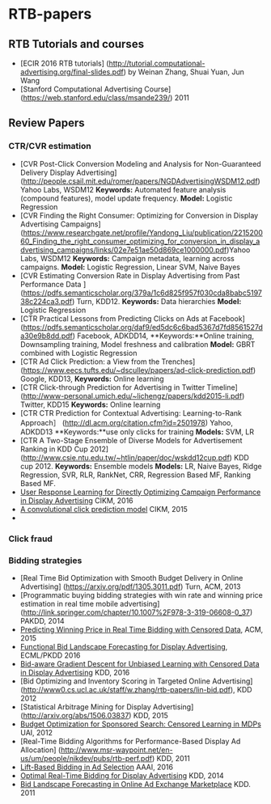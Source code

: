 # RTB-papers



## RTB Tutorials and courses
* [ECIR 2016 RTB tutorials] (http://tutorial.computational-advertising.org/final-slides.pdf) by Weinan Zhang, Shuai Yuan, Jun Wang
* [Stanford Computational Advertising Course] (https://web.stanford.edu/class/msande239/) 2011

## Review Papers
### CTR/CVR estimation
* [CVR Post-Click Conversion Modeling and Analysis for Non-Guaranteed Delivery Display Advertising] (http://people.csail.mit.edu/romer/papers/NGDAdvertisingWSDM12.pdf) Yahoo Labs, WSDM12
**Keywords:** Automated feature analysis (compound features), model update frequency. **Model:** Logistic Regression
* [CVR Finding the Right Consumer: Optimizing for Conversion in Display Advertising Campaigns] (https://www.researchgate.net/profile/Yandong_Liu/publication/221520060_Finding_the_right_consumer_optimizing_for_conversion_in_display_advertising_campaigns/links/02e7e51ae50d869ce1000000.pdf)Yahoo Labs, WSDM12 **Keywords:** Campaign metadata, learning across campaigns. **Model:** Logistic Regression, Linear SVM, Naive Bayes
* [CVR Estimating Conversion Rate in Display Advertising from Past Performance Data ] (https://pdfs.semanticscholar.org/379a/1c6d825f957f030cda8babc519738c224ca3.pdf) Turn, KDD12. **Keywords:** Data hierarchies **Model:** Logistic Regression
* [CTR Practical Lessons from Predicting Clicks on Ads at Facebook] (https://pdfs.semanticscholar.org/daf9/ed5dc6c6bad5367d7fd8561527da30e9b8dd.pdf) Facebook, ADKDD14, **Keywords:**Online training, Downsampling training, Model freshness and calibration **Model:** GBRT combined with Logistic Regression
* [CTR Ad Click Prediction: a View from the Trenches] (https://www.eecs.tufts.edu/~dsculley/papers/ad-click-prediction.pdf) Google, KDD13, **Keywords:** Online learning
* [CTR Click-through Prediction for Advertising in Twitter Timeline] (http://www-personal.umich.edu/~lichengz/papers/kdd2015-li.pdf) Twitter, KDD15 **Keywords:** Online learning
* [CTR CTR Prediction for Contextual Advertising: Learning-to-Rank Approach］ (http://dl.acm.org/citation.cfm?id=2501978) Yahoo, ADKDD13 **Keywords:**use only clicks for training  **Models:** SVM, LR
* [CTR A Two-Stage Ensemble of Diverse Models for Advertisement Ranking in KDD Cup 2012] (http://www.csie.ntu.edu.tw/~htlin/paper/doc/wskdd12cup.pdf) KDD cup 2012. **Keywords:** Ensemble models **Models:** LR, Naive Bayes, Ridge Regression, SVR, RLR, RankNet, CRR, Regression Based MF, Ranking Based MF.
* [User Response Learning for Directly Optimizing Campaign Performance in Display Advertising](http://apex.sjtu.edu.cn/public/files/papers/20160817/opt-ctr-bid.pdf) CIKM, 2016
* [A convolutional click prediction model](http://www.nlpr.ia.ac.cn/English/irds/People/sw/Liu2015CCPM.pdf) CIKM, 2015
* 


### Click fraud
### Bidding strategies

* [Real Time Bid Optimization with Smooth Budget Delivery in Online Advertising] (https://arxiv.org/pdf/1305.3011.pdf) Turn, ACM, 2013
* [Programmatic buying bidding strategies with win rate and winning price estimation in real time mobile advertising] (http://link.springer.com/chapter/10.1007%2F978-3-319-06608-0_37) PAKDD, 2014
* [Predicting Winning Price in Real Time Bidding with Censored Data](http://www0.cs.ucl.ac.uk/staff/w.zhang/rtb-papers/win-price-pred.pdf), ACM, 2015
* [Functional Bid Landscape Forecasting for Display Advertising](http://apex.sjtu.edu.cn/public/files/members/20160817/functional-bid-lands.pdf), ECML/PKDD 2016
* [Bid-aware Gradient Descent for Unbiased Learning with Censored Data in Display Advertising](http://www0.cs.ucl.ac.uk/staff/w.zhang/rtb-papers/bid-lands.pdf) KDD, 2016
* [Bid Optimizing and Inventory Scoring in Targeted Online Advertising] (http://www0.cs.ucl.ac.uk/staff/w.zhang/rtb-papers/lin-bid.pdf), KDD 2012
* [Statistical Arbitrage Mining for Display Advertising] (http://arxiv.org/abs/1506.03837) KDD, 2015
* [Budget Optimization for Sponsored Search: Censored Learning in MDPs](https://www.cis.upenn.edu/~mkearns/papers/ssbudget.pdf) UAI, 2012
* [Real-Time Bidding Algorithms for Performance-Based Display Ad Allocation] (http://www.msr-waypoint.net/en-us/um/people/nikdev/pubs/rtb-perf.pdf) KDD, 2011
* [Lift-Based Bidding in Ad Selection](http://www0.cs.ucl.ac.uk/staff/w.zhang/rtb-papers/lift-bidding.pdf) AAAI, 2016
* [Optimal Real-Time Bidding for Display Advertising](http://www0.cs.ucl.ac.uk/staff/Weinan.Zhang/papers/ortb-kdd.pdf) KDD, 2014
* [Bid Landscape Forecasting in Online Ad Exchange Marketplace](http://www0.cs.ucl.ac.uk/staff/w.zhang/rtb-papers/bid-lands.pdf) KDD. 2011


